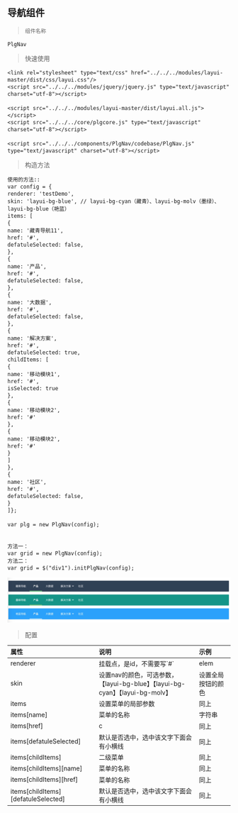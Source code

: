 #
## 导航组件

> ```
> 组件名称
> ```

```
PlgNav
```

> 快速使用

```
<link rel="stylesheet" type="text/css" href="../../../modules/layui-master/dist/css/layui.css"/>
<script src="../../../modules/jquery/jquery.js" type="text/javascript" charset="utf-8"></script>

<script src="../../../modules/layui-master/dist/layui.all.js"></script>
<script src="../../../core/plgcore.js" type="text/javascript" charset="utf-8"></script>

<script src="../../../components/PlgNav/codebase/PlgNav.js" type="text/javascript" charset="utf-8"></script>
```

> 构造方法

```
使用的方法::
var config = {
renderer: 'testDemo',
skin: 'layui-bg-blue', // layui-bg-cyan（藏青）、layui-bg-molv（墨绿）、layui-bg-blue（艳蓝）
items: [
{
name: '藏青导航11',
href: '#',
defatuleSelected: false,
},
{
name: '产品',
href: '#',
defatuleSelected: false,
},
{
name: '大数据',
href: '#',
defatuleSelected: false,
},
{
name: '解决方案',
href: '#',
defatuleSelected: true,
childItems: [
{
name: '移动模块1',
href: '#',
isSelected: true
},
{
name: '移动模块2',
href: '#'
},
{
name: '移动模块2',
href: '#'
}
]
},
{
name: '社区',
href: '#',
defatuleSelected: false,
}
]};

var plg = new PlgNav(config);


方法一：
var grid = new PlgNav(config);
方法二：
var grid = $("div1").initPlgNav(config);
```

![](/assets/nav.png)

> 配置

| 属性 | 说明 | 示例 |
| :--- | :--- | :--- |
| renderer | 挂载点，是id，不需要写\`\#\` | elem |
| skin | 设置nav的颜色，可选参数，【layui-bg-blue】【layui-bg-cyan】【layui-bg-molv】 | 设置全局按钮的颜色 |
| items | 设置菜单的局部参数 | 同上 |
| items\[name\] | 菜单的名称 | 字符串 |
| items\[href\] | c | 同上 |
| items\[defatuleSelected\] | 默认是否选中，选中该文字下面会有小横线 | 同上 |
| items\[childItems\] | 二级菜单 | 同上 |
| items\[childItems\]\[name\] | 菜单的名称 | 同上 |
| items\[childItems\]\[href\] | 菜单的名称 | 同上 |
| items\[childItems\]\[defatuleSelected\] | 默认是否选中，选中该文字下面会有小横线 | 同上 |






